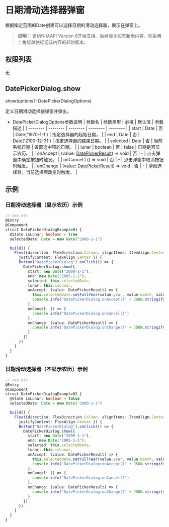 # 日期滑动选择器弹窗

根据指定范围的Date创建可以选择日期的滑动选择器，展示在弹窗上。

>  **说明：**
> 该组件从API Version 8开始支持。后续版本如有新增内容，则采用上角标单独标记该内容的起始版本。


## 权限列表

无

## DatePickerDialog.show

show(options?: DatePickerDialogOptions)

定义日期滑动选择器弹窗并弹出。

- DatePickerDialogOptions参数说明
  | 参数名 | 参数类型 | 必填 | 默认值 | 参数描述 |
  | -------- | -------- | -------- | -------- | -------- |
  | start | Date | 否 | Date('1970-1-1') | 指定选择器的起始日期。 |
  | end | Date | 否 | Date('2100-12-31') | 指定选择器的结束日期。 |
  | selected | Date | 否 | 当前系统日期 | 设置选中项的日期。 |
  | lunar | boolean | 否 | false | 日期是否显示农历。 |
  | onAccept | (value: [DatePickerResult](ts-basic-components-datepicker.md#DatePickerResult对象说明)) => void | 否 | - | 点击弹窗中确定按钮时触发。 |
  | onCancel | () => void | 否 | - | 点击弹窗中取消按钮时触发。 |
  | onChange | (value: [DatePickerResult](ts-basic-components-datepicker.md#DatePickerResult对象说明)) => void | 否 | - | 滑动选择器，当前选择项改变时触发。 |

## 示例

### 日期滑动选择器（显示农历）示例
```ts
// xxx.ets
@Entry
@Component
struct DatePickerDialogExample01 {
  @State isLunar: boolean = true
  selectedDate: Date = new Date("2000-1-1")

  build() {
    Flex({direction: FlexDirection.Column, alignItems: ItemAlign.Center,
      justifyContent: FlexAlign.Center }) {
      Button("DatePickerDialog").onClick(() => {
        DatePickerDialog.show({
          start: new Date("2000-1-1"),
          end: new Date("2005-1-1"),
          selected: this.selectedDate,
          lunar: this.isLunar,
          onAccept: (value: DatePickerResult) => {
            this.selectedDate.setFullYear(value.year, value.month, value.day)
            console.info("DatePickerDialog:onAccept()" + JSON.stringify(value))
          },
          onCancel: () => {
            console.info("DatePickerDialog:onCancel()")
          },
          onChange: (value: DatePickerResult) => {
            console.info("DatePickerDialog:onChange()" + JSON.stringify(value))
          }
        })
      })
    }
  }
}
```
### 日期滑动选择器（不显示农历）示例
```ts
// xxx.ets
@Entry
@Component
struct DatePickerDialogExample02 {
  @State isLunar: boolean = false
  selectedDate: Date = new Date("2000-1-1")

  build() {
    Flex({direction: FlexDirection.Column, alignItems: ItemAlign.Center,
      justifyContent: FlexAlign.Center }) {
      Button("DatePickerDialog").onClick(() => {
        DatePickerDialog.show({
          start: new Date("2000-1-1"),
          end: new Date("2005-1-1"),
          selected: this.selectedDate,
          lunar: this.isLunar,
          onAccept: (value: DatePickerResult) => {
            this.selectedDate.setFullYear(value.year, value.month, value.day)
            console.info("DatePickerDialog:onAccept()" + JSON.stringify(value))
          },
          onCancel: () => {
            console.info("DatePickerDialog:onCancel()")
          },
          onChange: (value: DatePickerResult) => {
            console.info("DatePickerDialog:onChange()" + JSON.stringify(value))
          }
        })
      })
    }
  }
}
```
